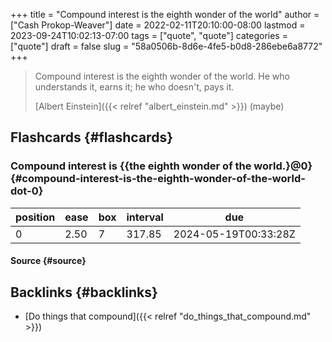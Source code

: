+++
title = "Compound interest is the eighth wonder of the world"
author = ["Cash Prokop-Weaver"]
date = 2022-02-11T20:10:00-08:00
lastmod = 2023-09-24T10:02:13-07:00
tags = ["quote", "quote"]
categories = ["quote"]
draft = false
slug = "58a0506b-8d6e-4fe5-b0d8-286ebe6a8772"
+++

> Compound interest is the eighth wonder of the world. He who understands it, earns it; he who doesn't, pays it.
>
> [Albert Einstein]({{< relref "albert_einstein.md" >}}) (maybe)


## Flashcards {#flashcards}


### Compound interest is {{the eighth wonder of the world.}@0} {#compound-interest-is-the-eighth-wonder-of-the-world-dot-0}

| position | ease | box | interval | due                  |
|----------|------|-----|----------|----------------------|
| 0        | 2.50 | 7   | 317.85   | 2024-05-19T00:33:28Z |


#### Source {#source}


## Backlinks {#backlinks}

-   [Do things that compound]({{< relref "do_things_that_compound.md" >}})

